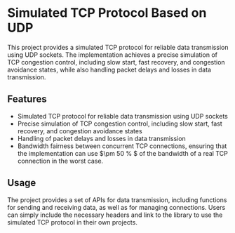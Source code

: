# Simulated TCP Protocol Based on UDP

This project provides a simulated TCP protocol for reliable data transmission using UDP sockets. The implementation achieves a precise simulation of TCP congestion control, including slow start, fast recovery, and congestion avoidance states, while also handling packet delays and losses in data transmission.

## Features

- Simulated TCP protocol for reliable data transmission using UDP sockets
- Precise simulation of TCP congestion control, including slow start, fast recovery, and congestion avoidance states
- Handling of packet delays and losses in data transmission
- Bandwidth fairness between concurrent TCP connections, ensuring that the implementation can use $\pm 50 \% $ of the bandwidth of a real TCP connection in the worst case.

## Usage

The project provides a set of APIs for data transmission, including functions for sending and receiving data, as well as for managing connections. Users can simply include the necessary headers and link to the library to use the simulated TCP protocol in their own projects.
